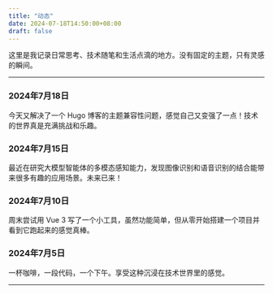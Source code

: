 ```yaml
---
title: "动态"
date: 2024-07-18T14:50:00+08:00
draft: false
---
```


这里是我记录日常思考、技术随笔和生活点滴的地方。没有固定的主题，只有灵感的瞬间。

---

### 2024年7月18日

今天又解决了一个 Hugo 博客的主题兼容性问题，感觉自己又变强了一点！技术的世界真是充满挑战和乐趣。

### 2024年7月15日

最近在研究大模型智能体的多模态感知能力，发现图像识别和语音识别的结合能带来很多有趣的应用场景。未来已来！

### 2024年7月10日

周末尝试用 Vue 3 写了一个小工具，虽然功能简单，但从零开始搭建一个项目并看到它跑起来的感觉真棒。

### 2024年7月5日

一杯咖啡，一段代码，一个下午。享受这种沉浸在技术世界里的感觉。

---

